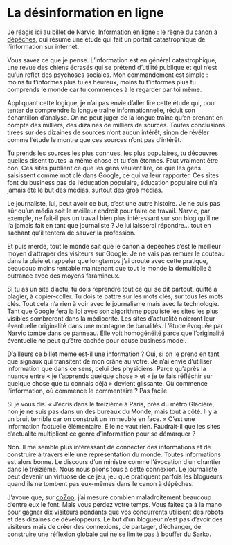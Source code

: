 # La désinformation en ligne

Je réagis ici au billet de Narvic, [Information en ligne : le règne du canon à dépêches](http://novovision.fr/?Information-en-ligne-le-regne-du), qui résume une étude qui fait un portait catastrophique de l’information sur internet.

Vous savez ce que je pense. L’information est en général catastrophique, une revue des chiens écrasés qui se prétend d’utilité publique et qui n’est qu’un reflet des psychoses sociales. Mon commandement est simple : moins tu t’informes plus tu es heureux, moins tu t’informes plus tu comprends le monde car tu commences à le regarder par toi même.

Appliquant cette logique, je n’ai pas envie d’aller lire cette étude qui, pour tenter de comprendre la longue traîne informationnelle, réduit son échantillon d’analyse. On ne peut juger de la longue traîne qu’en prenant en compte des milliers, des dizaines de milliers de sources. Toutes conclusions tirées sur des dizaines de sources n’ont aucun intérêt, sinon de révéler comme l’étude le montre que ces sources n’ont pas d’intérêt.

Tu prends les sources les plus connues, les plus populaires, tu découvres quelles disent toutes la même chose et tu t’en étonnes. Faut vraiment être con. Ces sites publient ce que les gens veulent lire, ce que les gens saisissent comme mot clé dans Google, ce qui va leur rapporter. Ces sites font du business pas de l’éducation populaire, éducation populaire qui n’a jamais été le but des médias, surtout des gros médias.

Le journaliste, lui, peut avoir ce but, c’est une autre histoire. Je ne suis pas sûr qu’un média soit le meilleur endroit pour faire ce travail. Narvic, par exemple, ne fait-il pas un travail bien plus intéressant sur son blog qu’il ne l’a jamais fait en tant que journaliste ? Je lui laisserai répondre… tout en sachant qu’il tentera de sauver la profession.

Et puis merde, tout le monde sait que le canon à dépêches c’est le meilleur moyen d’attraper des visiteurs sur Google. Je ne vais pas remuer le couteau dans la plaie et rappeler que longtemps j’ai crouté avec cette pratique, beaucoup moins rentable maintenant que tout le monde la démultiplie à outrance avec des moyens faramineux.

Si tu as un site d’actu, tu dois reprendre tout ce qui se dit partout, quitte à plagier, à copier-coller. Tu dois te battre sur les mots clés, sur tous les mots clés. Tout cela n’a rien à voir avec le journalisme mais avec la technologie. Tant que Google fera la loi avec son algorithme populiste les sites les plus visibles sombreront dans la médiocrité. Les sites d’actualité noieront leur éventuelle originalité dans une montagne de banalités. L’étude évoquée par Narvic tombe dans ce panneau. Elle voit homogénéité parce que l’originalité éventuelle ne peut qu’être cachée pour cause business model.

D’ailleurs ce billet même est-il une information ? Oui, si on le prend en tant que signaux qui transitent de mon crâne au votre. Je n’ai envie d’utiliser information que dans ce sens, celui des physiciens. Parce qu’après la nuance entre « je t’apprends quelque chose » et « je te fais réfléchir sur quelque chose que tu connais déjà » devient glissante. Où commence l’information, où commence le commentaire ? Pas facile.

Si je vous dis. « J’écris dans le treizième à Paris, près du métro Glacière, non je ne suis pas dans un des bureaux du Monde, mais tout à côté. Il y a un bruit terrible car on construit un immeuble en face. » C’est une information factuelle élémentaire. Elle ne vaut rien. Faudrait-il que les sites d’actualité multiplient ce genre d’information pour se démarquer ?

Non. Il me semble plus intéressant de connecter des informations et de construire à travers elle une représentation du monde. Toutes informations est alors bonne. Le discours d’un ministre comme l’évocation d’un chantier dans le treizième. Nous nous plions tous à cette connexion. Le journaliste peut devenir un virtuose de ce jeu, jeu que pratiquent parfois les blogueurs quand ils ne tombent pas eux-mêmes dans le canon à dépêches.

J’avoue que, sur [coZop](http://cozop.com), j’ai mesuré combien maladroitement beaucoup d’entre eux le font. Mais vous perdez votre temps. Vous faites ça à la mano pour gagner dix visiteurs pendants que vos concurrents utilisent des robots et des dizaines de développeurs. Le but d’un blogueur n’est pas d’avoir des visiteurs mais de créer des connexions, de partager, d’échanger, de construire une réflexion globale qui ne se limite pas à bouffer du Sarko.